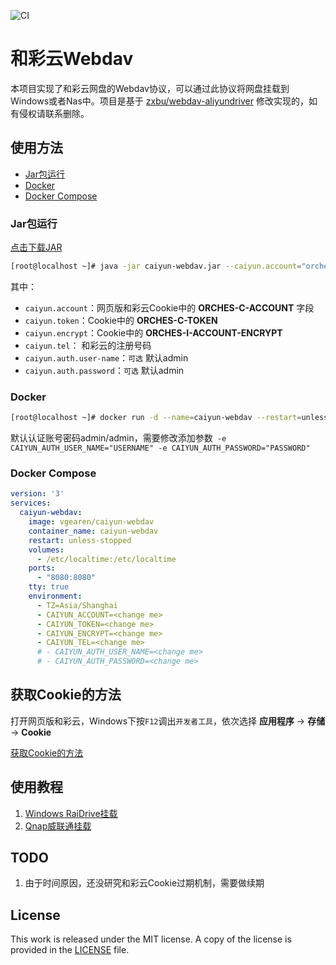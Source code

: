 ![CI](https://github.com/vgearen/webdav-caiyun/actions/workflows/CI.yml/badge.svg)

# 和彩云Webdav

本项目实现了和彩云网盘的Webdav协议，可以通过此协议将网盘挂载到Windows或者Nas中。项目是基于 [zxbu/webdav-aliyundriver](https://github.com/zxbu/webdav-aliyundriver) 修改实现的，如有侵权请联系删除。



## 使用方法

- [Jar包运行](#jar包运行)
- [Docker](#Docker)
- [Docker Compose](#Docker-Compose)



### Jar包运行
[点击下载JAR](https://github.com/VGEAREN/webdav-caiyun/releases/download/v1.0.0/caiyun-webdav.jar)
```bash
[root@localhost ~]# java -jar caiyun-webdav.jar --caiyun.account="orches-c-account" --caiyun.token="orches-c-token" --caiyun.encrypt="orches-i-account-encrypt" --caiyun.tel="user telnum"
```

其中：

- `caiyun.account`：网页版和彩云Cookie中的 **ORCHES-C-ACCOUNT** 字段
- `caiyun.token`：Cookie中的 **ORCHES-C-TOKEN** 
- `caiyun.encrypt`：Cookie中的 **ORCHES-I-ACCOUNT-ENCRYPT** 
- `caiyun.tel`： 和彩云的注册号码
- `caiyun.auth.user-name`：`可选` 默认admin
- `caiyun.auth.password`：`可选` 默认admin


### Docker

```bash
[root@localhost ~]# docker run -d --name=caiyun-webdav --restart=unless-stopped -p 8080:8080  -v /etc/localtime:/etc/localtime -e TZ="Asia/Shanghai" -e JAVA_OPTS="-Xmx512m" -e CAIYUN_ACCOUNT="ORCHES-C-ACCOUNT" -e CAIYUN_TOKEN="ORCHES-C-TOKEN" -e CAIYUN_ENCRYPT="ORCHES-I-ACCOUNT-ENCRYPT" -e CAIYUN_TEL="YOUR PHONE" vgearen/caiyun-webdav
```

默认认证账号密码admin/admin，需要修改添加参数` -e CAIYUN_AUTH_USER_NAME="USERNAME" -e CAIYUN_AUTH_PASSWORD="PASSWORD"` 

### Docker Compose

```yaml
version: '3'
services:
  caiyun-webdav:
    image: vgearen/caiyun-webdav
    container_name: caiyun-webdav
    restart: unless-stopped
    volumes:
      - /etc/localtime:/etc/localtime
    ports:
      - "8080:8080"
    tty: true
    environment:
      - TZ=Asia/Shanghai
      - CAIYUN_ACCOUNT=<change me>
      - CAIYUN_TOKEN=<change me>
      - CAIYUN_ENCRYPT=<change me>
      - CAIYUN_TEL=<change me>
      # - CAIYUN_AUTH_USER_NAME=<change me>
      # - CAIYUN_AUTH_PASSWORD=<change me>

```

## 获取Cookie的方法
打开网页版和彩云，Windows下按`F12`调出`开发者工具`，依次选择 **应用程序** -> **存储** -> **Cookie**   

[获取Cookie的方法](https://github.com/VGEAREN/webdav-caiyun/wiki/Cookie%E8%8E%B7%E5%8F%96)

## 使用教程

1. [Windows RaiDrive挂载]()
2. [Qnap威联通挂载](https://github.com/VGEAREN/webdav-caiyun/wiki/Qnap%E5%A8%81%E8%81%94%E9%80%9A%E6%8C%82%E8%BD%BD%E5%92%8C%E5%BD%A9%E4%BA%91)



## TODO

1. 由于时间原因，还没研究和彩云Cookie过期机制，需要做续期





## License
This work is released under the MIT license. A copy of the license is provided in the [LICENSE](./LICENSE) file.
